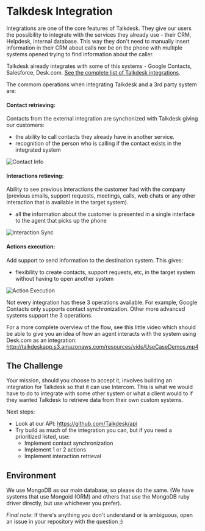 # Talkdesk Integration

Integrations are one of the core features of Talkdesk. They give our users the possibility to integrate with the services they already use - their CRM, Helpdesk, internal database. This way they don't need to manually insert information in their CRM about calls nor be on the phone with multiple systems opened trying to find information about the caller.

Talkdesk already integrates with some of this systems - Google Contacts, Salesforce, Desk.com. [See the complete list of Talkdesk integrations](http://www.talkdesk.com/call-center-software/integrations).

The commom operations when integrating Talkdesk and a 3rd party system are:

#### Contact retrieving:

Contacts from the external integration are synchonized with Talkdesk giving our customers:

- the ability to call contacts they already have in another service.
- recognition of the person who is calling if the contact exists in the integrated system

![Contact Info](http://www.talkdesk.com/wp-content/uploads/2013/01/customer_profile_information.png)

#### Interactions retieving:

Ability to see previous interactions the customer had with the company (previous emails, support requests, meetings, calls, web chats or any other interaction that is available in the target system).

- all the information about the customer is presented in a single interface to the agent that picks up the phone

![Interaction Sync](http://www.talkdesk.com/wp-content/uploads/2013/01/activity_from_external_integrations.png)

#### Actions execution:

Add support to send information to the destination system. This gives:

- flexibility to create contacts, support requests, etc, in the target system without having to open another system

![Action Execution](http://www.talkdesk.com/wp-content/uploads/2013/04/highrise_integration_one_interface.png)

Not every integration has these 3 operations available. For example, Google Contacts only supports contact synchronization. Other more advanced systems support the 3 operations.

For a more complete overview of the flow, see this little video which should be able to give you an idea of how an agent interacts with the system using Desk.com as an integration: http://talkdeskapp.s3.amazonaws.com/resources/vids/UseCaseDemos.mp4

## The Challenge

Your mission, should you choose to accept it, involves building an integration for Talkdesk so that it can use Intercom. This is what we would have to do to integrate with some other system or what a client would to if they wanted Talkdesk to retrieve data from their own custom systems.

Next steps:

- Look at our API: https://github.com/Talkdesk/api
- Try build as much of the integration you can, but if you need a prioritized listed, use:
  - Implement contact synchronization
  - Implement 1 or 2 actions
  - Implement interaction retrieval

## Environment

We use MongoDB as our main database, so please do the same. (We have systems that use Mongoid (ORM) and others that use the MongoDB ruby driver directly, but use whichever you prefer).

*Final note*: If there's anything you don't understand or is ambiguous, open an issue in your repository with the question ;)